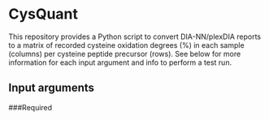 # CysQuant

This repository provides a Python script to convert DIA-NN/plexDIA reports to a matrix of recorded cysteine oxidation degrees (%) in each sample (columns) per cysteine peptide precursor (rows).
See below for more information for each input argument and info to perform a test run.

## Input arguments
###Required
